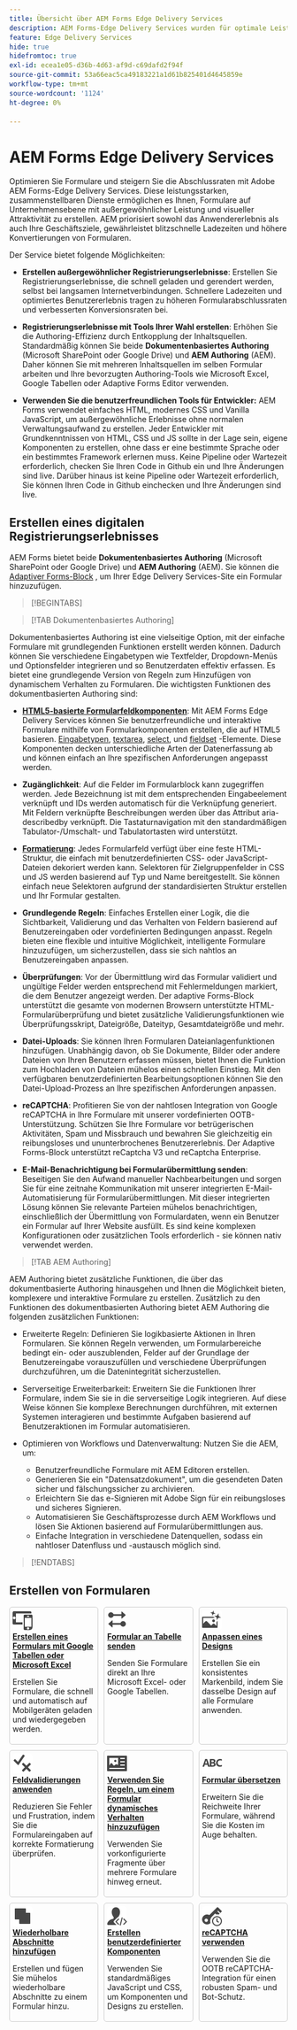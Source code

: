 ```yaml
---
title: Übersicht über AEM Forms Edge Delivery Services
description: AEM Forms-Edge Delivery Services wurden für optimale Leistung entwickelt und ermöglichen es Ihnen, sich die Zukunft einer optimierten Datenerfassung und Benutzerinteraktion vorzustellen.
feature: Edge Delivery Services
hide: true
hidefromtoc: true
exl-id: ecea1e05-d36b-4d63-af9d-c69dafd2f94f
source-git-commit: 53a66eac5ca49183221a1d61b825401d4645859e
workflow-type: tm+mt
source-wordcount: '1124'
ht-degree: 0%

---
```


# AEM Forms Edge Delivery Services

Optimieren Sie Formulare und steigern Sie die Abschlussraten mit Adobe AEM Forms-Edge Delivery Services. Diese leistungsstarken, zusammenstellbaren Dienste ermöglichen es Ihnen, Formulare auf Unternehmensebene mit außergewöhnlicher Leistung und visueller Attraktivität zu erstellen. AEM priorisiert sowohl das Anwendererlebnis als auch Ihre Geschäftsziele, gewährleistet blitzschnelle Ladezeiten und höhere Konvertierungen von Formularen.

Der Service bietet folgende Möglichkeiten:

* **Erstellen außergewöhnlicher Registrierungserlebnisse**: Erstellen Sie Registrierungserlebnisse, die schnell geladen und gerendert werden, selbst bei langsamen Internetverbindungen. Schnellere Ladezeiten und optimiertes Benutzererlebnis tragen zu höheren Formularabschlussraten und verbesserten Konversionsraten bei.

* **Registrierungserlebnisse mit Tools Ihrer Wahl erstellen**: Erhöhen Sie die Authoring-Effizienz durch Entkopplung der Inhaltsquellen. Standardmäßig können Sie beide **Dokumentenbasiertes Authoring** (Microsoft SharePoint oder Google Drive) und **AEM Authoring** (AEM). Daher können Sie mit mehreren Inhaltsquellen im selben Formular arbeiten und Ihre bevorzugten Authoring-Tools wie Microsoft Excel, Google Tabellen oder Adaptive Forms Editor verwenden.

* **Verwenden Sie die benutzerfreundlichen Tools für Entwickler:** AEM Forms verwendet einfaches HTML, modernes CSS und Vanilla JavaScript, um außergewöhnliche Erlebnisse ohne normalen Verwaltungsaufwand zu erstellen. Jeder Entwickler mit Grundkenntnissen von HTML, CSS und JS sollte in der Lage sein, eigene Komponenten zu erstellen, ohne dass er eine bestimmte Sprache oder ein bestimmtes Framework erlernen muss. Keine Pipeline oder Wartezeit erforderlich, checken Sie Ihren Code in Github ein und Ihre Änderungen sind live. Darüber hinaus ist keine Pipeline oder Wartezeit erforderlich, Sie können Ihren Code in Github einchecken und Ihre Änderungen sind live.


## Erstellen eines digitalen Registrierungserlebnisses

AEM Forms bietet beide **Dokumentenbasiertes Authoring** (Microsoft SharePoint oder Google Drive) und **AEM Authoring** (AEM). Sie können die [Adaptiver Forms-Block](/help/edge/docs/forms/create-forms.md) , um Ihrer Edge Delivery Services-Site ein Formular hinzuzufügen.


>[!BEGINTABS]

>[!TAB Dokumentenbasiertes Authoring]

Dokumentenbasiertes Authoring ist eine vielseitige Option, mit der einfache Formulare mit grundlegenden Funktionen erstellt werden können. Dadurch können Sie verschiedene Eingabetypen wie Textfelder, Dropdown-Menüs und Optionsfelder integrieren und so Benutzerdaten effektiv erfassen. Es bietet eine grundlegende Version von Regeln zum Hinzufügen von dynamischem Verhalten zu Formularen. Die wichtigsten Funktionen des dokumentbasierten Authoring sind:

* **[HTML5-basierte Formularfeldkomponenten](/help/edge/docs/forms/form-components.md)**: Mit AEM Forms Edge Delivery Services können Sie benutzerfreundliche und interaktive Formulare mithilfe von Formularkomponenten erstellen, die auf HTML5 basieren. [Eingabetypen](https://developer.mozilla.org/en-US/docs/Web/HTML/Element/input#input_types), <a href="https://developer.mozilla.org/en-US/docs/Web/HTML/Element/textarea">textarea</a>, <a href="https://developer.mozilla.org/en-US/docs/Web/HTML/Element/select">select</a>, und <a href="https://developer.mozilla.org/en-US/docs/Web/HTML/Element/fieldset">fieldset</a>  -Elemente. Diese Komponenten decken unterschiedliche Arten der Datenerfassung ab und können einfach an Ihre spezifischen Anforderungen angepasst werden.

* **Zugänglichkeit**: Auf die Felder im Formularblock kann zugegriffen werden. Jede Bezeichnung ist mit dem entsprechenden Eingabeelement verknüpft und IDs werden automatisch für die Verknüpfung generiert. Mit Feldern verknüpfte Beschreibungen werden über das Attribut aria-describedby verknüpft. Die Tastaturnavigation mit den standardmäßigen Tabulator-/Umschalt- und Tabulatortasten wird unterstützt.

* **[Formatierung](/help/edge/docs/forms/style-theme-forms.md)**: Jedes Formularfeld verfügt über eine feste HTML-Struktur, die einfach mit benutzerdefinierten CSS- oder JavaScript-Dateien dekoriert werden kann. Selektoren für Zielgruppenfelder in CSS und JS werden basierend auf Typ und Name bereitgestellt. Sie können einfach neue Selektoren aufgrund der standardisierten Struktur erstellen und Ihr Formular gestalten.

* **Grundlegende Regeln**: Einfaches Erstellen einer Logik, die die Sichtbarkeit, Validierung und das Verhalten von Feldern basierend auf Benutzereingaben oder vordefinierten Bedingungen anpasst. Regeln bieten eine flexible und intuitive Möglichkeit, intelligente Formulare hinzuzufügen, um sicherzustellen, dass sie sich nahtlos an Benutzereingaben anpassen.

* **Überprüfungen**: Vor der Übermittlung wird das Formular validiert und ungültige Felder werden entsprechend mit Fehlermeldungen markiert, die dem Benutzer angezeigt werden. Der adaptive Forms-Block unterstützt die gesamte von modernen Browsern unterstützte HTML-Formularüberprüfung und bietet zusätzliche Validierungsfunktionen wie Überprüfungsskript, Dateigröße, Dateityp, Gesamtdateigröße und mehr.

* **Datei-Uploads**: Sie können Ihren Formularen Dateianlagenfunktionen hinzufügen. Unabhängig davon, ob Sie Dokumente, Bilder oder andere Dateien von Ihren Benutzern erfassen müssen, bietet Ihnen die Funktion zum Hochladen von Dateien mühelos einen schnellen Einstieg. Mit den verfügbaren benutzerdefinierten Bearbeitungsoptionen können Sie den Datei-Upload-Prozess an Ihre spezifischen Anforderungen anpassen.

* **reCAPTCHA**: Profitieren Sie von der nahtlosen Integration von Google reCAPTCHA in Ihre Formulare mit unserer vordefinierten OOTB-Unterstützung. Schützen Sie Ihre Formulare vor betrügerischen Aktivitäten, Spam und Missbrauch und bewahren Sie gleichzeitig ein reibungsloses und ununterbrochenes Benutzererlebnis. Der Adaptive Forms-Block unterstützt reCaptcha V3 und reCaptcha Enterprise.

* **E-Mail-Benachrichtigung bei Formularübermittlung senden**: Beseitigen Sie den Aufwand manueller Nachbearbeitungen und sorgen Sie für eine zeitnahe Kommunikation mit unserer integrierten E-Mail-Automatisierung für Formularübermittlungen. Mit dieser integrierten Lösung können Sie relevante Parteien mühelos benachrichtigen, einschließlich der Übermittlung von Formulardaten, wenn ein Benutzer ein Formular auf Ihrer Website ausfüllt. Es sind keine komplexen Konfigurationen oder zusätzlichen Tools erforderlich - sie können nativ verwendet werden.

>[!TAB AEM Authoring]

AEM Authoring bietet zusätzliche Funktionen, die über das dokumentbasierte Authoring hinausgehen und Ihnen die Möglichkeit bieten, komplexere und interaktive Formulare zu erstellen. Zusätzlich zu den Funktionen des dokumentbasierten Authoring bietet AEM Authoring die folgenden zusätzlichen Funktionen:

* Erweiterte Regeln: Definieren Sie logikbasierte Aktionen in Ihren Formularen. Sie können Regeln verwenden, um Formularbereiche bedingt ein- oder auszublenden, Felder auf der Grundlage der Benutzereingabe vorauszufüllen und verschiedene Überprüfungen durchzuführen, um die Datenintegrität sicherzustellen.

* Serverseitige Erweiterbarkeit: Erweitern Sie die Funktionen Ihrer Formulare, indem Sie sie in die serverseitige Logik integrieren. Auf diese Weise können Sie komplexe Berechnungen durchführen, mit externen Systemen interagieren und bestimmte Aufgaben basierend auf Benutzeraktionen im Formular automatisieren.
* Optimieren von Workflows und Datenverwaltung: Nutzen Sie die AEM, um:
   * Benutzerfreundliche Formulare mit AEM Editoren erstellen.
   * Generieren Sie ein &quot;Datensatzdokument&quot;, um die gesendeten Daten sicher und fälschungssicher zu archivieren.
   * Erleichtern Sie das e-Signieren mit Adobe Sign für ein reibungsloses und sicheres Signieren.
   * Automatisieren Sie Geschäftsprozesse durch AEM Workflows und lösen Sie Aktionen basierend auf Formularübermittlungen aus.
   * Einfache Integration in verschiedene Datenquellen, sodass ein nahtloser Datenfluss und -austausch möglich sind.

>[!ENDTABS]








## Erstellen von Formularen

<div>

<style>
    .card-container {
        width: calc(33.33% - 10px);;
        margin: 5px;
        border: 1px solid #ccc;
        border-radius: 5px;
        padding: 5px;
        box-sizing: border-box;
        transition: background-color 0.3s ease; /* Adding transition effect */
    }
    .card-container:hover {
        background-color: #f0f0f0; /* Changing background color on hover */
    }
</style>

<div style="display: flex; flex-wrap: wrap; justify-content: space-between; margin: -5px;">
    <div class="card-container">
        <a href="/help/edge/docs/forms/create-forms.md">
            <img src="/help/edge/assets/smock_devices_18_n.svg" alt="Erstellen eines Formulars mit Formularen mit Formularen" style="border-radius: 5px;"> </b>
            <br><b style="margin-top: 5px;">Erstellen eines Formulars mit Google Tabellen oder Microsoft Excel</b>
        </a>
        <p>Erstellen Sie Formulare, die schnell und automatisch auf Mobilgeräten geladen und wiedergegeben werden.</p>
    </div>
    <div class="card-container">
        <a href="/help/edge/docs/forms/create-forms.md#manually-configure-a-spreadsheet-to-accept-data">   
            <img src="/help/edge/assets/smock_platformdatamapping_18_n.svg" alt="Formular senden" alt="Formularfragmente in einem EDS-Formular verwenden" style="border-radius: 5px;"> </b>
            <br><b style="margin-top: 5px;">Formular an Tabelle senden</b>
        </a>
        <p>Senden Sie Formulare direkt an Ihre Microsoft Excel- oder Google Tabellen.</p>
    </div>
     <div class="card-container">
        <a href="/help/edge/docs/forms/style-theme-forms.md">
            <img src="/help/edge/assets/smock_imageautomode_18_N.svg" alt="Stile oder Designs auf ein Formular anwenden" style="border-radius: 5px;"> </b>
            <br><b style="margin-top: 5px;">Anpassen eines Designs</b>
        </a>
        <p>Erstellen Sie ein konsistentes Markenbild, indem Sie dasselbe Design auf alle Formulare anwenden.</p>
    </div>
      <div class="card-container">
        <a href="/help/edge/docs/forms/validate-forms.md">
            <img src="/help/edge/assets/smock_condition_18_n.svg" alt="Hinzufügen von Überprüfungen zu Formularfeldern" style="border-radius: 5px;"> </b>
            <br><b style="margin-top: 5px;">Feldvalidierungen anwenden</b>
        </a>
        <p>Reduzieren Sie Fehler und Frustration, indem Sie die Formulareingaben auf korrekte Formatierung überprüfen.</p>
    </div> 
            <div class="card-container">
        <a href="/help/edge/docs/forms/rules-forms.md">
            <img src="/help/edge/assets/smock_documentfragment_18_n.svg" alt="Verwenden Sie Regeln, um einem Formular dynamisches Verhalten hinzuzufügen" style="border-radius: 5px;"> </b>
            <br><b style="margin-top: 5px;">Verwenden Sie Regeln, um einem Formular dynamisches Verhalten hinzuzufügen</b>
        </a>
        <p>Verwenden Sie vorkonfigurierte Fragmente über mehrere Formulare hinweg erneut.</p>
    </div>
    <div class="card-container">
        <a href="/help/edge/docs/forms/translate-forms.md">  
            <img src="/help/edge/assets/smock_abc_18_n.svg" alt="EDS-Formular übersetzen" style="border-radius: 5px;"> </b>
            <br><b style="margin-top: 5px;">Formular übersetzen</b>
        </a>
        <p>Erweitern Sie die Reichweite Ihrer Formulare, während Sie die Kosten im Auge behalten.</p>
    </div>
    <div class="card-container">
        <a href="/help/edge/docs/forms/repeatable-forms.md">  
            <img src="/help/edge/assets/smock_addto_18_n.svg" alt="Wiederholbare Abschnitte zu einem EDS-Formular hinzufügen" style="border-radius: 5px;"> </b>
            <br><b style="margin-top: 5px;">Wiederholbare Abschnitte hinzufügen</b>
        </a>
        <p>Erstellen und fügen Sie mühelos wiederholbare Abschnitte zu einem Formular hinzu.</p>
    </div>
    <div class="card-container">
        <a href="/help/edge/docs/forms/custom-components-forms.md"> 
            <img src="/help/edge/assets/smock_userdeveloper_18_n.svg" alt="Erstellen benutzerdefinierter Formularkomponenten mit standardmäßigem JavaScript und CSS"  style="border-radius: 5px;"> </b>
            <br><b style="margin-top: 5px;">Erstellen benutzerdefinierter Komponenten</b>
        </a>
        <p>Verwenden Sie standardmäßiges JavaScript und CSS, um Komponenten und Designs zu erstellen.</p>
    </div>
    <div class="card-container">
        <a href="/help/edge/docs/forms/recaptacha-forms.md">  
            <img src="/help//edge/assets/smock_keyclock_18_n.svg" alt="Verwenden von reCAPTCHA in einem EDS-Formular" style="border-radius: 5px;"> </b>
            <br><b style="margin-top: 5px;">reCAPTCHA verwenden</b>
        </a>
        <p>Verwenden Sie die OOTB reCAPTCHA-Integration für einen robusten Spam- und Bot-Schutz.</p>
    </div>


</div>


</br>
